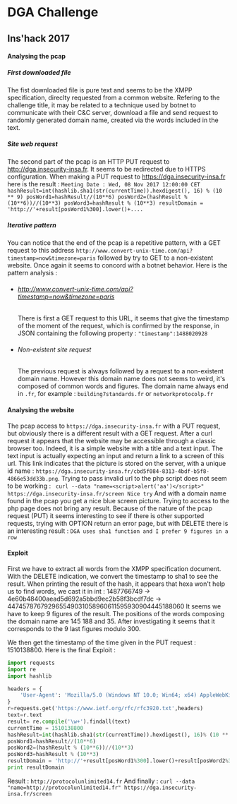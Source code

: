 # DGA Challenge
## Ins'hack 2017

#### Analysing the pcap

##### First downloaded file

The fist downloaded file is pure text and seems to be the XMPP specification, direclty requested from a common website. Refering to the challenge title, it may be related to a technique used by botnet to communicate with their C&C server, download a file and send request to randomly generated domain name, created via the words included in the text.

##### Site web request
The second part of the pcap is an HTTP PUT request to http://dga.insecurity-insa.fr. It seems to be redirected due to HTTPS  configuration. When making a PUT request to https://dga.insecurity-insa.fr here is the result :
`Meeting Date : Wed, 08 Nov 2017 12:00:00 CET
hashResult=int(hashlib.sha1(str(currentTime)).hexdigest(), 16) % (10 ** 9)
posWord1=hashResult//(10**6)
posWord2=(hashResult % (10**6))//(10**3)
posWord3=hashResult % (10**3)
resultDomain = 'http://'+result[posWord1%300].lower()+....`

##### Iterative pattern
You can notice that the end of the pcap is a repetitive pattern, with a GET request to this address `http://www.convert-unix-time.com/api?timestamp=now&timezone=paris` followed by try to GET to a non-existent website. Once again it seems to concord with a botnet behavior.
Here is the pattern analysis :
* ###### http://www.convert-unix-time.com/api?timestamp=now&timezone=paris
  There is first a GET request to this URL, it seems that give the timestamp of the moment of the request, which is confirmed by the response, in JSON containing the following property : `"timestamp":1488020928`
* ###### Non-existent site request
  The previous request is always followed by a request to a non-existent domain name. However this domain name does not seems to weird, it's composed of common words and figures. The domain name always end in `.fr`, for example : `building7standards.fr` or `networkprotocolp.fr`

#### Analysing the website
The pcap access to `https://dga.insecurity-insa.fr` with a PUT request, but obviously there is a different result with a GET request. After a curl request it appears that the website may be accessible through a classic browser too.
Indeed, it is a simple website with a title and a text input.
The text input is actually expecting an input and return a link to a screen of this url. This link indicates that the picture is stored on the server, with a unique id name : `https://dga.insecurity-insa.fr/cbd5f084-8313-4bdf-b5f8-4866e53dd33b.png`.
Trying to pass invalid url to the php script does not seem to be working : ` curl --data "name=<script>alert('aa')</script>"  https://dga.insecurity-insa.fr/screen
Nice try`
And with a domain  name found in the pcap you get a nice blue screen picture.
Trying to access to the php page does not bring any result.
Because of the nature of the pcap request (PUT) it seems interesting to see if there is other supported requests, trying with OPTION return an error page, but with DELETE there is an interesting result : `DGA uses sha1 function and I prefer 9 figures in a row`

#### Exploit
First we have to extract all words from the XMPP specification document.
With the DELETE indication, we convert the timestamp to sha1 to see the result. When printing the result of the hash, it appears that hexa won't help us to find words, we cast it in int : 1487766749 -> 4e60b48400aead5d692a5bbd9ec2b58f3bcdf7dc -> 447457876792965549031058960611595930904445188060
It seems we have to keep 9 figures of the result. The positions of the words composing the domain name are 145 188 and 35.
After investigating it seems that it corresponds to the 9 last figures modulo 300.

We then get the timestamp of the time given in the PUT request : 1510138800.
Here is the final Exploit :
```python
import requests
import re
import hashlib

headers = {
    'User-Agent': 'Mozilla/5.0 (Windows NT 10.0; Win64; x64) AppleWebKit/537.36 (KHTML, like Gecko) Chrome/55.0.2883.87 Safari/537.36'
}
r=requests.get('https://www.ietf.org/rfc/rfc3920.txt',headers)
text=r.text
result= re.compile('\w+').findall(text)
currentTime = 1510138800
hashResult=int(hashlib.sha1(str(currentTime)).hexdigest(), 16)% (10 ** 9)
posWord1=hashResult//(10**6)
posWord2=(hashResult % (10**6))//(10**3)
posWord3=hashResult % (10**3)
resultDomain = 'http://'+result[posWord1%300].lower()+result[posWord2%300].lower()+result[posWord3%300].lower()+'.fr'
print resultDomain
```
Result : `http://protocolunlimited14.fr`
And finally : `curl --data "name=http://protocolunlimited14.fr" https://dga.insecurity-insa.fr/screen `
